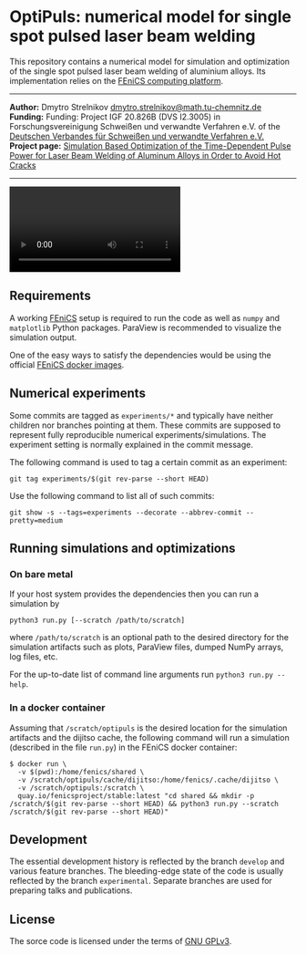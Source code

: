 OptiPuls: numerical model for single spot pulsed laser beam welding
===================================================================

This repository contains a numerical model for simulation and optimization of the single spot pulsed laser beam welding of aluminium alloys. Its implementation relies on the [FEniCS computing platform](https://fenicsproject.org/). 

---

**Author:** Dmytro Strelnikov <dmytro.strelnikov@math.tu-chemnitz.de>  
**Funding:** Funding: Project IGF 20.826B (DVS I2.3005) in Forschungsvereinigung Schweißen und verwandte Verfahren e.V. of the [Deutschen Verbandes für Schweißen und verwandte Verfahren e.V.](https://www.die-verbindungs-spezialisten.de/)  
**Project page:** [Simulation Based Optimization of the Time-Dependent Pulse Power for Laser Beam Welding of Aluminum Alloys in Order to Avoid Hot Cracks](https://www.tu-chemnitz.de/mathematik/part_dgl/projects/optipuls/index.en.php)

---


![OptiPuls-preview](https://strelnikov.xyz/projects/OptiPuls/OptiPuls-preview.mp4)


## Requirements

A working [FEniCS](https://fenics.readthedocs.io/en/latest/installation.html) setup is required to run the code as well as `numpy` and `matplotlib` Python packages. ParaView is recommended to visualize the simulation output.

One of the easy ways to satisfy the dependencies would be using the official [FEniCS docker images](https://fenics.readthedocs.io/projects/containers/en/latest/).


## Numerical experiments

Some commits are tagged as `experiments/*` and typically have neither children nor branches pointing at them. These commits are supposed to represent fully reproducible numerical experiments/simulations. The experiment setting is normally explained in the commit message.

The following command is used to tag a certain commit as an experiment:
```
git tag experiments/$(git rev-parse --short HEAD)
```

Use the following command to list all of such commits:
```
git show -s --tags=experiments --decorate --abbrev-commit --pretty=medium
```


## Running simulations and optimizations

### On bare metal

If your host system provides the dependencies then you can run a simulation by
```
python3 run.py [--scratch /path/to/scratch]
```

where `/path/to/scratch` is an optional path to the desired directory for the simulation artifacts such as plots, ParaView files, dumped NumPy arrays, log files, etc.

For the up-to-date list of command line arguments run `python3 run.py --help`.


### In a docker container

Assuming that `/scratch/optipuls` is the desired location for the simulation artifacts and the dijitso cache, the following command will run a simulation (described in the file `run.py`) in the FEniCS docker container:
```
$ docker run \
  -v $(pwd):/home/fenics/shared \
  -v /scratch/optipuls/cache/dijitso:/home/fenics/.cache/dijitso \
  -v /scratch/optipuls:/scratch \
  quay.io/fenicsproject/stable:latest "cd shared && mkdir -p /scratch/$(git rev-parse --short HEAD) && python3 run.py --scratch /scratch/$(git rev-parse --short HEAD)"
```


## Development

The essential development history is reflected by the branch `develop` and various feature branches. The bleeding-edge state of the code is usually reflected by the branch `experimental`. Separate branches are used for preparing talks and publications.


## License

The sorce code is licensed under the terms of [GNU GPLv3](https://www.gnu.org/licenses/gpl-3.0.en.html).
